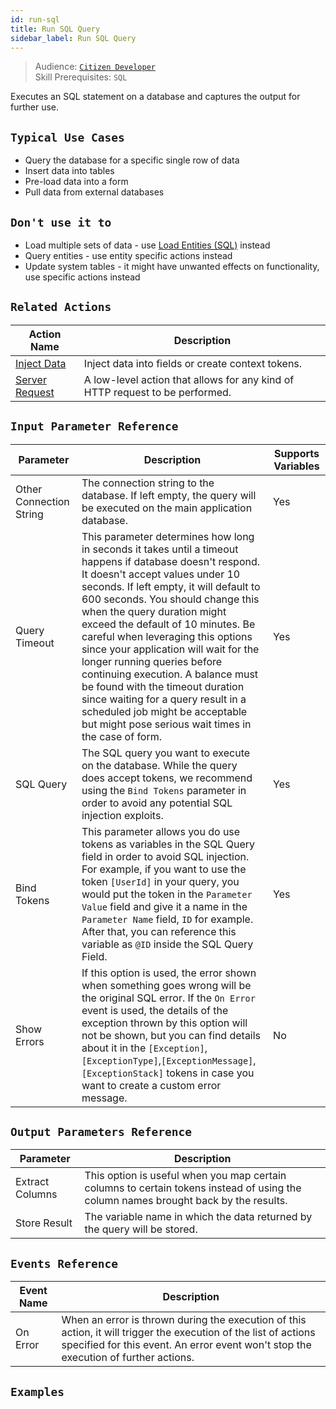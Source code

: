 ```yaml
---
id: run-sql
title: Run SQL Query
sidebar_label: Run SQL Query
---
```


> Audience: [`Citizen Developer`](/docs/audience#citizen-developers)<br/>
> Skill Prerequisites: `SQL`

Executes an SQL statement on a database and captures the output for further use.

## `Typical Use Cases`

- Query the database for a specific single row of data
- Insert data into tables
- Pre-load data into a form
- Pull data from external databases

## `Don't use it to`

- Load multiple sets of data - use [Load Entities (SQL)](Actions/load-entities-sql.md) instead
- Query entities - use entity specific actions instead 
- Update system tables - it might have unwanted effects on functionality, use specific actions instead

## `Related Actions`

| Action Name | Description|
|-------------|------------|
| [Inject Data](Actions/inject-data.md) | Inject data into fields or create context tokens. |
| [Server Request](Actions/server-request.md) | A low-level action that allows for any kind of HTTP request to be performed. |

## `Input Parameter Reference`

| Parameter     | Description                           | Supports Variables |
|---------------|---------------------------------------|--------------------|
| Other Connection String | The connection string to the database. If left empty, the query will be executed on the main application database. | Yes |
| Query Timeout | This parameter determines how long in seconds it takes until a timeout happens if database doesn't respond. It doesn't accept values under 10 seconds. If left empty, it will default to 600 seconds. You should change this when the query duration might exceed the default of 10 minutes. Be careful when leveraging this options since your application will wait for the longer running queries before continuing execution. A balance must be found with the timeout duration since waiting for a query result in a scheduled job might be acceptable but might pose serious wait times in the case of form. | Yes |
| SQL Query     | The SQL query you want to execute on the database. While the query does accept tokens, we recommend using the `Bind Tokens` parameter in order to avoid any potential SQL injection exploits. | Yes |
| Bind Tokens       | This parameter allows you do use tokens as variables in the SQL Query field in order to avoid SQL injection. For example, if you want to use the token `[UserId]` in your query, you would put the token in the `Parameter Value` field and give it a name in the `Parameter Name` field, `ID` for example. After that, you can reference this variable as `@ID` inside the SQL Query Field.  | Yes |
| Show Errors | If this option is used, the error shown when something goes wrong will be the original SQL error. If the `On Error` event is used, the details of the exception thrown by this option will not be shown, but you can find details about it in the `[Exception]`,`[ExceptionType]`,`[ExceptionMessage]`,`[ExceptionStack]` tokens in case you want to create a custom error message. | No |

## `Output Parameters Reference`

| Parameter | Description |
|-----------|-------------|
| Extract Columns|  This option is useful when you map certain columns to certain tokens instead of using the column names brought back by the results. |
| Store Result | The variable name in which the data returned by the query will be stored. |

## `Events Reference`

| Event Name | Description |
|------------|-------------|
| On Error | When an error is thrown during the execution of this action, it will trigger the execution of the list of actions specified for this event. An error event won't stop the execution of further actions. |

## `Examples`
